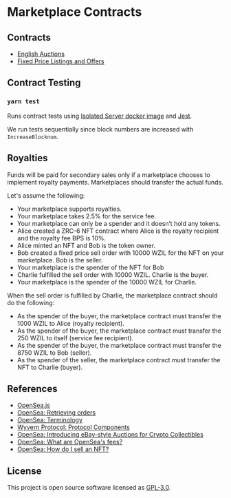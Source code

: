 # Marketplace Contracts

## Contracts

- [English Auctions](contracts/english_auction.scilla)
- [Fixed Price Listings and Offers](contracts/fixed_price.scilla)

## Contract Testing

### `yarn test`

Runs contract tests using [Isolated Server docker image](https://hub.docker.com/r/zilliqa/zilliqa-isolated-server) and [Jest](https://jestjs.io/).

We run tests sequentially since block numbers are increased with `IncreaseBlocknum`.

## Royalties

Funds will be paid for secondary sales only if a marketplace chooses to implement royalty payments. Marketplaces should transfer the actual funds.

Let's assume the following:

- Your marketplace supports royalties.
- Your marketplace takes 2.5% for the service fee.
- Your marketplace can only be a spender and it doesn’t hold any tokens.
- Alice created a ZRC-6 NFT contract where Alice is the royalty recipient and the royalty fee BPS is 10%.
- Alice minted an NFT and Bob is the token owner.
- Bob created a fixed price sell order with 10000 WZIL for the NFT on your marketplace. Bob is the seller.
- Your marketplace is the spender of the NFT for Bob
- Charlie fulfilled the sell order with 10000 WZIL. Charlie is the buyer.
- Your marketplace is the spender of the 10000 WZIL for Charlie.

When the sell order is fulfilled by Charlie, the marketplace contract should do the following:

- As the spender of the buyer, the marketplace contract must transfer the 1000 WZIL to Alice (royalty recipient).
- As the spender of the buyer, the marketplace contract must transfer the 250 WZIL to itself (service fee recipient).
- As the spender of the buyer, the marketplace contract must transfer the 8750 WZIL to Bob (seller).
- As the spender of the seller, the marketplace contract must transfer the NFT to Charlie (buyer).

## References

- [OpenSea.js](https://github.com/ProjectOpenSea/opensea-js#getting-started)
- [OpenSea: Retrieving orders](https://docs.opensea.io/reference/retrieving-orders)
- [OpenSea: Terminology](https://docs.opensea.io/reference/terminology)
- [Wyvern Protocol: Protocol Components](https://wyvernprotocol.com/docs)
- [OpenSea: Introducing eBay-style Auctions for Crypto Collectibles](https://medium.com/opensea/introducing-ebay-style-auctions-for-crypto-collectibles-47ba856155de)
- [OpenSea: What are OpenSea's fees? ](https://support.opensea.io/hc/en-us/articles/1500011590241-What-are-OpenSea-s-fees-)
- [OpenSea: How do I sell an NFT? ](https://support.opensea.io/hc/en-us/articles/360063498333-How-do-I-sell-an-NFT-)

## License

This project is open source software licensed as [GPL-3.0](https://github.com/zilliqa/marketplace-contracts/blob/main/LICENSE).

